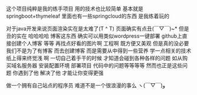 这个项目纯粹是我的练手项目 用的技术也比较简单 基本就是springboot+thymeleaf 里面也有一些springcloud的东西 是我练着玩的  

对于java开发来说页面渲染实在是太难了(T ^ T)  页面确实有点丑(￣▽￣)~*   但是丑的实在 哈哈哈哈  博客这东西 确实可以用类似wordpress一键部署 github上直接创建个人博客 等等 再找点好看的图片啊 工程啊  既方便又美观  但是真的没必要  我们不是为了有博客 而去创建博客 而是需要从中得到一些营养 学一点相关的技术 纸上得来终觉浅 啊   一切自己着手干的时候 才知道会碰到各种各样的问题 如从购买域名服务器 安装配置环境 部署项目 代码中的问题等等等等  然而也正是这些问题 你遇到了他 解决了他 才能让你变得更强 

做一个拥有自己站点的程序员 难道不是一个很浪漫的事么 ヽ(￣▽￣)و
